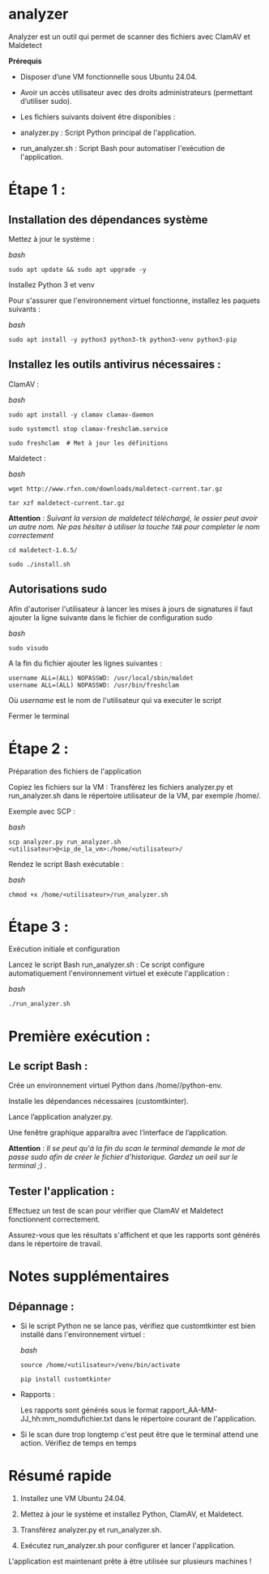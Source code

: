 # analyzer
Analyzer est un outil qui permet de scanner des fichiers avec ClamAV et Maldetect

**Prérequis**
- Disposer d’une VM fonctionnelle sous Ubuntu 24.04.
  
- Avoir un accès utilisateur avec des droits administrateurs (permettant d’utiliser sudo).

- Les fichiers suivants doivent être disponibles :

- analyzer.py : Script Python principal de l'application.
 
- run_analyzer.sh : Script Bash pour automatiser l'exécution de l'application.


# **Étape 1 :**
## Installation des dépendances système

Mettez à jour le système :

*bash*

`sudo apt update && sudo apt upgrade -y`


Installez Python 3 et venv

Pour s'assurer que l'environnement virtuel fonctionne, installez les paquets suivants :

*bash*

`sudo apt install -y python3 python3-tk python3-venv python3-pip`


## Installez les outils antivirus nécessaires :

ClamAV :

*bash*

```
sudo apt install -y clamav clamav-daemon

sudo systemctl stop clamav-freshclam.service

sudo freshclam  # Met à jour les définitions
```


Maldetect :

*bash*

```
wget http://www.rfxn.com/downloads/maldetect-current.tar.gz

tar xzf maldetect-current.tar.gz
```

**Attention**
: *Suivant la version de maldetect téléchargé, le ossier peut avoir un autre nom. Ne pas hésiter à utiliser la touche `TAB` pour completer le nom correctement*

```
cd maldetect-1.6.5/

sudo ./install.sh
```

## Autorisations sudo

Afin d'autoriser l'utilisateur à lancer les mises à jours de signatures il faut ajouter la ligne suivante dans le fichier de configuration sudo

*bash*

`sudo visudo`

A la fin du fichier ajouter les lignes suivantes :

```
username ALL=(ALL) NOPASSWD: /usr/local/sbin/maldet
username ALL=(ALL) NOPASSWD: /usr/bin/freshclam
```

Où *username* est le nom de l'utilisateur qui va executer le script


Fermer le terminal


# **Étape 2 :**

Préparation des fichiers de l'application

Copiez les fichiers sur la VM : Transférez les fichiers analyzer.py et run_analyzer.sh dans le répertoire utilisateur de la VM, par exemple /home/<utilisateur>.

Exemple avec SCP :

*bash*

`scp analyzer.py run_analyzer.sh <utilisateur>@<ip_de_la_vm>:/home/<utilisateur>/`


Rendez le script Bash exécutable :

*bash*

`chmod +x /home/<utilisateur>/run_analyzer.sh`


# **Étape 3 :**
Exécution initiale et configuration

Lancez le script Bash run_analyzer.sh : Ce script configure automatiquement l'environnement virtuel et exécute l'application :

*bash*

`./run_analyzer.sh`


# **Première exécution :**

## Le script Bash :

Crée un environnement virtuel Python dans /home/<utilisateur>/python-env.

Installe les dépendances nécessaires (customtkinter).

Lance l’application analyzer.py.

Une fenêtre graphique apparaîtra avec l’interface de l’application.

**Attention**
: *Il se peut qu'à la fin du scan le terminal demande le mot de passe sudo afin de créer le fichier d'historique. Gardez un oeil sur le terminal ;) .*


## Tester l'application :

Effectuez un test de scan pour vérifier que ClamAV et Maldetect fonctionnent correctement.

Assurez-vous que les résultats s'affichent et que les rapports sont générés dans le répertoire de travail.


# **Notes supplémentaires**

## Dépannage :

- 
    Si le script Python ne se lance pas, vérifiez que customtkinter est bien installé dans l'environnement virtuel :

    *bash*

    ```
    source /home/<utilisateur>/venv/bin/activate

    pip install customtkinter
    ```

- Rapports :

    Les rapports sont générés sous le format rapport_AA-MM-JJ_hh:mm_nomdufichier.txt dans le répertoire courant de l'application.

- Si le scan dure trop longtemp c'est peut être que le terminal attend une action. Vérifiez de temps en temps

# **Résumé rapide**

1. Installez une VM Ubuntu 24.04.

2. Mettez à jour le système et installez Python, ClamAV, et Maldetect.

3. Transférez analyzer.py et run_analyzer.sh.

4. Exécutez run_analyzer.sh pour configurer et lancer l'application.

L'application est maintenant prête à être utilisée sur plusieurs machines !
